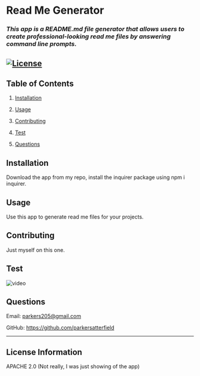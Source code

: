 
# **Read Me Generator** 

### *This app is a README.md file generator that allows users to create professional-looking read me files by answering command line prompts.* 

## [![License](https://img.shields.io/badge/License-Apache%202.0-blue.svg)](https://opensource.org/licenses/Apache-2.0) 

## Table of Contents 

1. [Installation](#installation)

2. [Usage](#usage)

3. [Contributing](#contributing)

4. [Test](#test)

5. [Questions](#questions)

## Installation 

Download the app from my repo, install the inquirer package using npm i inquirer. 

## Usage 

Use this app to generate read me files for your projects. 

## Contributing 

Just myself on this one. 

## Test 

![video](./Develop/ex.GIF)

## Questions 

Email: parkers205@gmail.com 

GitHub: https://github.com/parkersatterfield 

---

## License Information 
APACHE 2.0 (Not really, I was just showing of the app)

            
